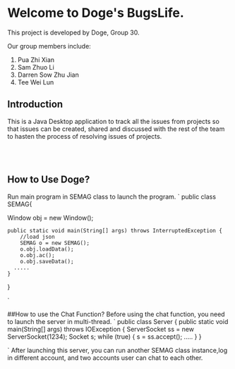 # Welcome to Doge's BugsLife. 

This project is developed by Doge, Group 30.

Our group members include:
1) Pua Zhi Xian
2) Sam Zhuo Li
3) Darren Sow Zhu Jian
4) Tee Wei Lun

## Introduction

This is a Java Desktop application to track all the issues from projects so that issues can be created, shared and discussed with the rest of the team to hasten the process of resolving issues of projects. 

<br></br>
## How to Use Doge?
Run main program in SEMAG class to launch the program.
`
public class SEMAG{

  Window obj = new Window();

    public static void main(String[] args) throws InterruptedException {
        //load json
        SEMAG o = new SEMAG();
        o.obj.loadData();
        o.obj.ac();
        o.obj.saveData();
      .....
    }

}

`

##How to use the Chat Function?
Before using the chat function, you need to launch the server in multi-thread.
`
public class Server {
    public static void main(String[] args) throws IOException {
        ServerSocket ss = new ServerSocket(1234);
        Socket s;
        while (true) {
            s = ss.accept();
            .....
    }
}

`
After launching this server, you can run another SEMAG class instance,log in different account, and two accounts user can chat to each other.
